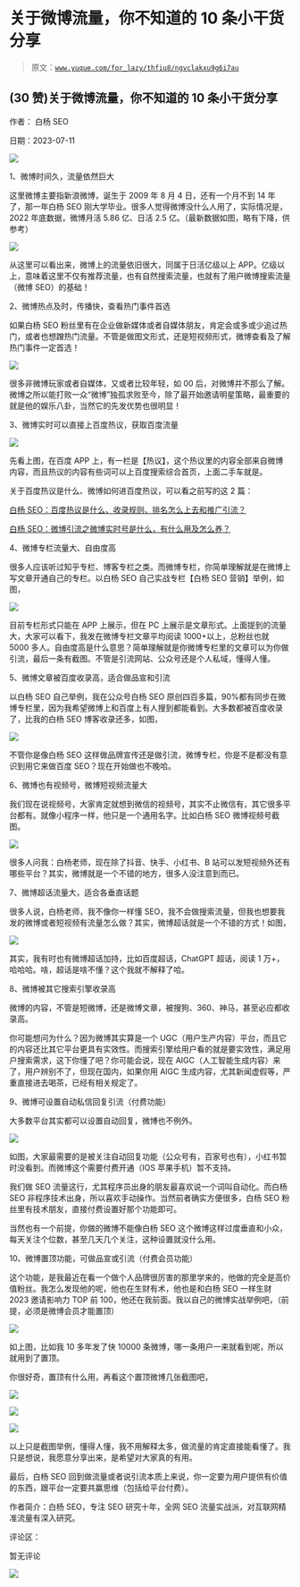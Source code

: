 # 关于微博流量，你不知道的 10 条小干货分享

> 原文：[`www.yuque.com/for_lazy/thfiu8/ngvclakxu9g6i7au`](https://www.yuque.com/for_lazy/thfiu8/ngvclakxu9g6i7au)



## (30 赞)关于微博流量，你不知道的 10 条小干货分享 

作者： 白杨 SEO 

日期：2023-07-11 

![](img/b46ab0e6d5c0171b4f4159786d49043b.png)  

1、微博时间久，流量依然巨大 

这里微博主要指新浪微博，诞生于 2009 年 8 月 4 日，还有一个月不到 14 年了，那一年白杨 SEO 刚大学毕业。很多人觉得微博没什么人用了，实际情况是，2022 年底数据，微博月活 5.86 亿、日活 2.5 亿。（最新数据如图，略有下降，供参考） 

![](img/62745c309ce451df1f15ad2670cab6fe.png)  

从这里可以看出来，微博上的流量依旧很大，同属于日活亿级以上 APP。亿级以上，意味着这里不仅有推荐流量，也有自然搜索流量，也就有了用户微博搜索流量（微博 SEO）的基础！ 

2、微博热点及时，传播快，查看热门事件首选 

如果白杨 SEO 粉丝里有在企业做新媒体或者自媒体朋友，肯定会或多或少追过热门，或者也想蹭热门流量。不管是做图文形式，还是短视频形式，微博查看及了解热门事件一定首选！ 

![](img/7084813d61f13cf66ba5aa5fcb0c7544.png) 

很多非微博玩家或者自媒体，又或者比较年轻，如 00 后，对微博并不那么了解。微博之所以能打败一众“微博”独孤求败至今，除了最开始邀请明星策略，最重要的就是他的娱乐八卦，当然它的先发优势也很明显！ 

3、微博实时可以直接上百度热议，获取百度流量 

![](img/c835e6b8524f435eec4bbf20ee072e51.png) 

先看上图，在百度 APP 上，有一栏是【热议】，这个热议里的内容全部来自微博内容，而且热议的内容有些词可以上百度搜索综合首页，上面二手车就是。 

关于百度热议是什么、微博如何进百度热议，可以看之前写的这 2 篇： 

[白杨 SEO：百度热议是什么、收录规则、排名怎么上去和推广引流？](http://mp.weixin.qq.com/s?__biz=MzU2NTQzMzA4Nw==&mid=2247485874&idx=1&sn=a2a396b69be749fc61dec9f89e53e102&chksm=fcba8e22cbcd07348f48adada3e5359c5db3aeab98bc11747f30c56afe98a15ec91b1b925d9e&scene=21#wechat_redirect) 

[白杨 SEO：微博引流之微博实时号是什么，有什么用及怎么养？](http://mp.weixin.qq.com/s?__biz=MzU2NTQzMzA4Nw==&mid=2247486016&idx=1&sn=c1b42fed1ffffef60018899447f85ed9&chksm=fcba8dd0cbcd04c6979df74f1c95b84a0e793e92814e85313eca657746031d04da9284b8716b&scene=21#wechat_redirect) 

4、微博专栏流量大、自由度高 

很多人应该听过知乎专栏、博客专栏之类。而微博专栏，你简单理解就是在微博上写文章开通自己的专栏。以白杨 SEO 自己实战专栏【白杨 SEO 营销】举例，如图， 

![](img/4e686785ccc3336eb516efc7eda7dc9f.png) 

目前专栏形式只能在 APP 上展示，但在 PC 上展示是文章形式。上面提到的流量大，大家可以看下，我发在微博专栏文章平均阅读 1000+以上，总粉丝也就 5000 多人。自由度高是什么意思？简单理解就是你微博专栏里的文章可以为你做引流，最后一条有截图。不管是引流网站、公众号还是个人私域，懂得人懂。 

5、微博文章被百度收录高，适合做品宣和引流 

以白杨 SEO 自己举例，我在公众号白杨 SEO 原创四百多篇，90%都有同步在微博专栏里，因为我希望微博上和百度上有人搜到都能看到。大多数都被百度收录了，比我的白杨 SEO 博客收录还多，如图， 

![](img/e68d9911fdc3aaf748939d5239ad32aa.png) 

不管你是像白杨 SEO 这样做品牌宣传还是做引流，微博专栏，你是不是都没有意识到用它来做百度 SEO？现在开始做也不晚哈。 

6、微博也有视频号，微博短视频流量大 

我们现在说视频号，大家肯定就想到微信的视频号，其实不止微信有，其它很多平台都有。就像小程序一样，他只是一个通用名字。比如白杨 SEO 微博视频号截图。 

![](img/31e21c9a240a64dca56ff64283fae3ae.png) 

很多人问我：白杨老师，现在除了抖音、快手、小红书、B 站可以发短视频外还有哪些平台？其实，微博就是一个不错的地方，很多人没注意到而已。 

7、微博超话流量大，适合各垂直话题 

很多人说，白杨老师，我不像你一样懂 SEO，我不会做搜索流量，但我也想要我发的微博或者短视频有流量怎么做？其实，微博超话就是一个不错的方式！如图， 

![](img/e184af52d60b7741dd12e452457b8c14.png) 

其实，我有时也有微博超话加持，比如百度超话，ChatGPT 超话，阅读 1 万+，哈哈哈。啥，超话是啥不懂？这个我就不解释了哈。 

8、微博被其它搜索引擎收录高 

微博的内容，不管是短微博，还是微博文章，被搜狗、360、神马，甚至必应都收录高。 

你可能想问为什么？因为微博其实算是一个 UGC（用户生产内容）平台，而且它的内容还比其它平台更具有实效性。而搜索引擎给用户看的就是要实效性，满足用户搜索需求，这下你懂了吧？你可能会说，现在 AIGC（人工智能生成内容）来了，用户辨别不了，但现在国内，如果你用 AIGC 生成内容，尤其新闻虚假等，严重直接进去喝茶，已经有相关规定了。 

9、微博可设置自动私信回复引流（付费功能） 

大多数平台其实都可以设置自动回复，微博也不例外。 

![](img/7038afaf4b945930cd6338eaf1327d39.png) 

如图，大家最需要的是被关注自动回复功能（公众号有，百家号也有），小红书暂时没看到。而微博这个需要付费开通（IOS 苹果手机）暂不支持。 

我们做 SEO 流量这行，尤其程序员出身的朋友最喜欢说一个词叫自动化。而白杨 SEO 非程序技术出身，所以喜欢手动操作。当然前者确实方便很多，白杨 SEO 粉丝里有技术朋友，直接付费设置好那个功能即可。 

当然也有一个前提，你做的微博不能像白杨 SEO 这个微博这样过度垂直和小众，每天关注个位数，甚至几天几个关注，这种设置就没什么用。 

10、微博置顶功能，可做品宣或引流（付费会员功能） 

这个功能，是我最近在看一个做个人品牌很厉害的那里学来的，他做的完全是高价值粉丝。我怎么发现他的呢，他也在生财有术，他也是和白杨 SEO 一样生财 2023 邀请影响力 TOP 前 100，他还在我前面。我以自己的微博实战举例吧，（前提，必须是微博会员才能置顶） 

![](img/1eb66fdedb2d45ca780fa1f48534f852.png) 

如上图，比如我 10 多年发了快 10000 条微博，哪一条用户一来就看到呢，所以就用到了置顶。 

你很好奇，置顶有什么用，再看这个置顶微博几张截图吧， 

![](img/3d4f93152b2553ecbe26b50e3069c0af.png) 

![](img/4d3485c10d13776a75ae73be532cd43a.png) 

![](img/b9f181245a212e4a8e11a5280981e192.png) 

以上只是截图举例，懂得人懂，我不用解释太多，做流量的肯定直接能看懂了。我只是想说，我愿意分享出来，是希望对大家真的有用。 

最后，白杨 SEO 回到做流量或者说引流本质上来说，你一定要为用户提供有价值的东西，跟平台一定要共赢思维（包括给平台付费）。 

作者简介：白杨 SEO，专注 SEO 研究十年，全网 SEO 流量实战派，对互联网精准流量有深入研究。 

评论区： 

暂无评论 

![](img/894d30a529e7c37bcd3392323c99941c.png) 